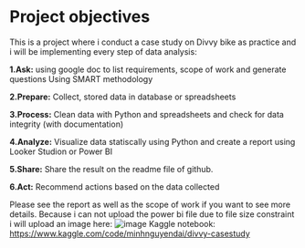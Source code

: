 # Project objectives
This is a project where i conduct a case study on Divvy bike as practice and i will be implementing every step of data analysis:

**1.Ask:** using google doc to list requirements, scope of work and generate questions Using SMART methodology

**2.Prepare:** Collect, stored data in database or spreadsheets

**3.Process:** Clean data with Python and spreadsheets and check for data integrity (with documentation) 

**4.Analyze:** Visualize data statiscally using Python and create a report using Looker Studion or Power BI

**5.Share:** Share the result on the readme file of github.

**6.Act:** Recommend actions based on the data collected

Please see the report as well as the scope of work if you want to see more details.
Because i can not upload the power bi file due to file size constraint i will upload an image here:
![image](https://github.com/user-attachments/assets/3b854a8f-eb03-41aa-96f5-d50fd36e17c3)
Kaggle notebook: https://www.kaggle.com/code/minhnguyendai/divvy-casestudy



